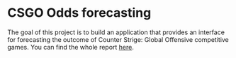 # CSGO Odds forecasting 

The goal of this project is to build an application that provides an interface for forecasting the outcome of Counter Strige: Global Offensive competitive games.
You can find the whole report [here](report.ipynb).
